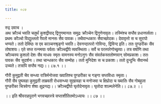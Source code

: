 ```yaml
---
title: ०८७

---
```

रुद्र उवाच ।  
अथ क्रौञ्चं भवति चतुर्थं कुशद्वीपाद् द्विगुणमानतः समुद्रः क्रौञ्चेन द्विगुणेनावृतः। तस्मिंश्च सप्तैव प्रधानपर्वताः। प्रथमः कौञ्चो विद्युल्लतो रैवतो मानसः सैव पावकः। तथैवान्धकारः सैवाच्छोदकः। देवावृत्तो स च सुरापो भण्यते। ततो देविष्ठः स एव काञ्चनश्रृङ्गो भवति। देवनन्दात्परो गोविन्दः, द्विविन्द इति। ततः पुण्डरीकः सैव तोषाशयः। एते सप्त रत्नमयाः पर्वताः क्रीञ्चद्वीपे व्यवस्थिताः। सर्वे च परस्परेणोच्छ्रयाः। तत्र वर्षाणि तथा क्रौञ्चस्य कुशलो देशः सैव माधवः स्मृतः वामनस्य मनोऽनुगः सैव संवर्तकस्ततोष्णवान् सोमप्रकाशः। ततः पावकः सैव सुदर्शनः। तथा चान्धकारः सैव सम्मोहः। ततो मुनिदेशः स च प्रकाशः। ततो दुन्दुभिः सैवानर्थ उच्यते। तत्रापि सप्तैव नद्यः।। ८७.१ ।।  
  
गौरी कुमुद्वती चैव सन्ध्या रात्रिर्मनोजवा ख्यातिश्च पुण्डरीका च गङ्गा सप्तविधाः स्मृताः।  
गौरी सैव पुष्पवहा कुमुद्वती ताम्रवती रोधसन्ध्या सुखावहा च मनोजवा च क्षिप्रोदा च ख्यातिः सैव गोबहुला पुण्डरीका चित्रवेगा शेषाः क्षुद्रनद्यः।। क्रौञ्चद्वीपो घृतोदेनावृतः। घृतोदा शाल्मलेनेति।। ८७.२ ।।  
  
।। इति श्रीवराहपुराणे भगवच्छास्त्रे सप्ताशीतितमोऽध्यायः ।। ८७ ।।